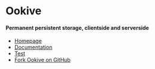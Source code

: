 Ookive
========

#### Permanent persistent storage, clientside and serverside

- [Homepage](http://ookive.richplastow.com/)
- [Documentation](http://ookive.richplastow.com/#/doc/documentation)
- [Test](http://ookive.richplastow.com/test/run-test.html)
- [Fork Ookive on GitHub](https://github.com/richplastow/ookive)
